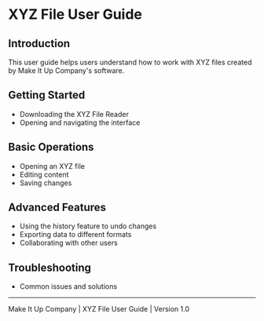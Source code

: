 
# XYZ File User Guide

## Introduction
This user guide helps users understand how to work with XYZ files created by Make It Up Company's software.

## Getting Started
- Downloading the XYZ File Reader
- Opening and navigating the interface

## Basic Operations
- Opening an XYZ file
- Editing content
- Saving changes

## Advanced Features
- Using the history feature to undo changes
- Exporting data to different formats
- Collaborating with other users

## Troubleshooting
- Common issues and solutions

---
Make It Up Company | XYZ File User Guide | Version 1.0
